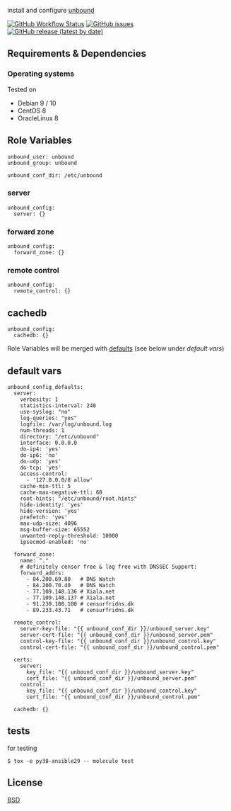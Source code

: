 
install and configure [unbound](https://www.nlnetlabs.nl/projects/unbound/about/)


[![GitHub Workflow Status](https://img.shields.io/github/workflow/status/bodsch/ansible-unbound/CI/master)][ci]
[![GitHub issues](https://img.shields.io/github/issues/bodsch/ansible-unbound)][issues]
[![GitHub release (latest by date)](https://img.shields.io/github/v/release/bodsch/ansible-unbound)][releases]

[ci]: https://github.com/bodsch/ansible-unbound/actions
[issues]: https://github.com/bodsch/ansible-unbound/issues?q=is%3Aopen+is%3Aissue
[releases]: https://github.com/bodsch/ansible-unbound/releases


## Requirements & Dependencies


### Operating systems

Tested on

* Debian 9 / 10
* CentOS 8
* OracleLinux 8

## Role Variables

```
unbound_user: unbound
unbound_group: unbound

unbound_conf_dir: /etc/unbound
```

### server
```
unbound_config:
  server: {}
```

### forward zone
```
unbound_config:
  forward_zone: {}
```

### remote control
```
unbound_config:
  remote_control: {}
```

## cachedb
```
unbound_config:
  cachedb: {}
```

Role Variables will be merged with [defaults](vars/main.yml) (see below under *default vars*)



## default vars

```
unbound_config_defaults:
  server:
    verbosity: 1
    statistics-interval: 240
    use-syslog: "no"
    log-queries: "yes"
    logfile: /var/log/unbound.log
    num-threads: 1
    directory: "/etc/unbound"
    interface: 0.0.0.0
    do-ip4: 'yes'
    do-ip6: 'no'
    do-udp: 'yes'
    do-tcp: 'yes'
    access-control:
      - '127.0.0.0/8 allow'
    cache-min-ttl: 5
    cache-max-negative-ttl: 60
    root-hints: "/etc/unbound/root.hints"
    hide-identity: 'yes'
    hide-version: 'yes'
    prefetch: 'yes'
    max-udp-size: 4096
    msg-buffer-size: 65552
    unwanted-reply-threshold: 10000
    ipsecmod-enabled: 'no'

  forward_zone:
    name: "."
    # definitely censor free & log free with DNSSEC Support:
    forward_addrs:
      - 84.200.69.80   # DNS Watch
      - 84.200.70.40   # DNS Watch
      - 77.109.148.136 # Xiala.net
      - 77.109.148.137 # Xiala.net
      - 91.239.100.100 # censurfridns.dk
      - 89.233.43.71   # censurfridns.dk

  remote_control:
    server-key-file: "{{ unbound_conf_dir }}/unbound_server.key"
    server-cert-file: "{{ unbound_conf_dir }}/unbound_server.pem"
    control-key-file: "{{ unbound_conf_dir }}/unbound_control.key"
    control-cert-file: "{{ unbound_conf_dir }}/unbound_control.pem"

  certs:
    server:
      key_file: "{{ unbound_conf_dir }}/unbound_server.key"
      cert_file: "{{ unbound_conf_dir }}/unbound_server.pem"
    control:
      key_file: "{{ unbound_conf_dir }}/unbound_control.key"
      cert_file: "{{ unbound_conf_dir }}/unbound_control.pem"

  cachedb: {}
```


## tests

for testing

```
$ tox -e py38-ansible29 -- molecule test
```

## License

[BSD](https://raw.githubusercontent.com/bodsch/ansible-unbound/master/LICENSE)
